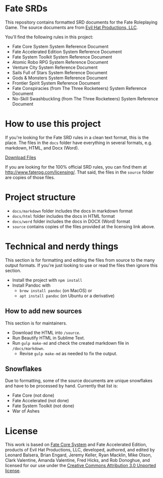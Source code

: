 # Fate SRDs

This repository contains formatted SRD documents for the Fate Roleplaying Game. The source documents are from [Evil Hat Productions, LLC](http://www.faterpg.com/licensing/).

You'll find the following rules in this project:

- Fate Core System System Reference Document
- Fate Accelerated Edition System Reference Document
- Fate System Toolkit System Reference Document
- Atomic Robo RPG System Reference Document
- Venture City System Reference Document
- Sails Full of Stars System Reference Document
- Gods & Monsters System Reference Document
- Frontier Spirit System Reference Document
- Fate Conspiracies (from The Three Rocketeers) System Reference Document
- No-Skill Swashbuckling (from The Three Rocketeers) System Reference Document

# How to use this project

If you're looking for the Fate SRD rules in a clean text format, this is the place. The files in the `docs` folder have everything in several formats, e.g. markdown, HTML, and Docx (Word).

[Download Files](https://github.com/amazingrando/fate-srd/archive/master.zip)

If you are looking for the 100% official SRD rules, you can find them at http://www.faterpg.com/licensing/. That said, the files in the `source` folder are copies of those files.

# Project structure

- `docs/markdown` folder includes the docs in markdown format
- `docs/html` folder includes the docs in HTML format
- `docs/word` folder includes the docs in DOCX (Word) format
- `source` contains copies of the files provided at the licensing link above.

# Technical and nerdy things

This section is for formatting and editing the files from source to the many output formats. If you're just looking to use or read the files then ignore this section.

- Install the project with `npm install`
- Install Pandoc with
  - `brew install pandoc` (on MacOS) or
  - `apt install pandoc` (on Ubuntu or a derivative)

## How to add new sources

This section is for maintainers.

- Download the HTML into `/source`.
- Run Beautify HTML in Sublime Text.
- Run `gulp make-md` and check the created markdown file in `/docs/markdown`.
  - Revise `gulp make-md` as needed to fix the output.

## Snowflakes

Due to formatting, some of the source documents are unique snowflakes and have to be processed by hand. Currently that list is:

- Fate Core (not done)
- Fate Accelerated (not done)
- Fate System Toolkit (not done)
- War of Ashes

# License

This work is based on [Fate Core System](http://www.faterpg.com/) and Fate Accelerated Edition, products of Evil Hat Productions, LLC, developed, authored, and edited by Leonard Balsera, Brian Engard, Jeremy Keller, Ryan Macklin, Mike Olson, Clark Valentine, Amanda Valentine, Fred Hicks, and Rob Donoghue, and licensed for our use under the [Creative Commons Attribution 3.0 Unported license](http://creativecommons.org/licenses/by/3.0/).
